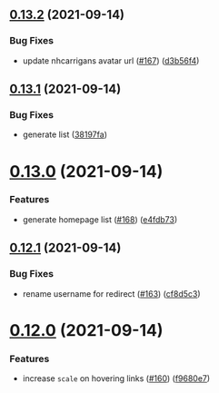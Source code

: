 ## [0.13.2](https://github.com/EddieHubCommunity/LinkFree/compare/v0.13.1...v0.13.2) (2021-09-14)


### Bug Fixes

* update nhcarrigans avatar url ([#167](https://github.com/EddieHubCommunity/LinkFree/issues/167)) ([d3b56f4](https://github.com/EddieHubCommunity/LinkFree/commit/d3b56f4dc55b254dc6777ed18cc34998035d07d1))



## [0.13.1](https://github.com/EddieHubCommunity/LinkFree/compare/v0.13.0...v0.13.1) (2021-09-14)


### Bug Fixes

* generate list ([38197fa](https://github.com/EddieHubCommunity/LinkFree/commit/38197fa7479c29e845f5cad712ba441472026c67))



# [0.13.0](https://github.com/EddieHubCommunity/LinkFree/compare/v0.12.1...v0.13.0) (2021-09-14)


### Features

* generate homepage list ([#168](https://github.com/EddieHubCommunity/LinkFree/issues/168)) ([e4fdb73](https://github.com/EddieHubCommunity/LinkFree/commit/e4fdb732921e569eb9d608147a4d1657e7cc07c2))



## [0.12.1](https://github.com/EddieHubCommunity/LinkFree/compare/v0.12.0...v0.12.1) (2021-09-14)


### Bug Fixes

* rename username for redirect ([#163](https://github.com/EddieHubCommunity/LinkFree/issues/163)) ([cf8d5c3](https://github.com/EddieHubCommunity/LinkFree/commit/cf8d5c394603e713fa3f8661cdf5ce2aaef79c42))



# [0.12.0](https://github.com/EddieHubCommunity/LinkFree/compare/v0.11.3...v0.12.0) (2021-09-14)


### Features

* increase `scale` on hovering links ([#160](https://github.com/EddieHubCommunity/LinkFree/issues/160)) ([f9680e7](https://github.com/EddieHubCommunity/LinkFree/commit/f9680e7ad6ec59a1aa7735658d7ad4f4c91ec3da))



